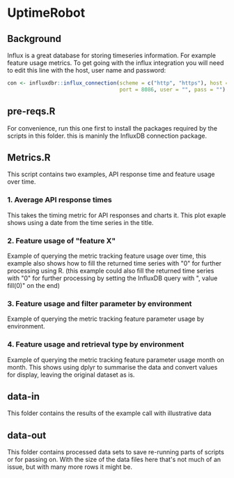 # UptimeRobot

## Background
Influx is a great database for storing timeseries information. For example feature usage metrics. To get going with the influx integration you will need to edit this line with the host, user name and password:

```R
con <- influxdbr::influx_connection(scheme = c("http", "https"), host = "",
                                    port = 8086, user = "", pass = "")
```

## pre-reqs.R
For convenience, run this one first to install the packages required by the scripts in this folder. this is maninly the InfluxDB connection package.

## Metrics.R
This script contains two examples, API response time and feature usage over time. 

### 1. Average API response times
This takes the timing metric for API responses and charts it. This plot exaple shows using a date from the time series in the title.

### 2. Feature usage of "feature X"
Example of querying the metric tracking feature usage over time, this example also shows how to fill the returned time series with "0" for further processing using R. (this example could also fill the returned time series with "0" for further processing by setting the InfluxDB query with ", value fill(0)" on the end)

### 3. Feature usage and filter parameter by environment
Example of querying the metric tracking feature parameter usage by environment.

### 4. Feature usage and retrieval type by environment
Example of querying the metric tracking feature parameter usage month on month. This shows using dplyr to summarise the data and convert values for display, leaving the original dataset as is.

## data-in
This folder contains the results of the example call with illustrative data

## data-out
This folder contains processed data sets to save re-running parts of scripts or for passing on. With the size of the data files here that's not much of an issue, but with many more rows it might be.

